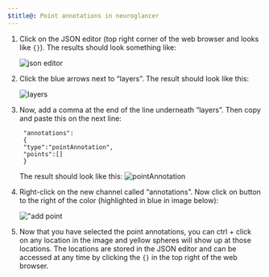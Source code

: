```yaml
---
$title@: Point annotations in neuroglancer
---
```


1. Click on the JSON editor (top right corner of the web browser and looks like `{}`). The results should look something like:

    ![json editor](/static/images/help/image1.png "json editor")

1. Click the blue arrows next to “layers”. The result should look like this:

    ![layers](/static/images/help/image2.png "layers")

1. Now, add a comma at the end of the line underneath “layers”. Then copy and paste this on the next line:

        "annotations":
        {
        "type":"pointAnnotation",
        "points":[]
        }

    The result should look like this:
    ![pointAnnotation](/static/images/help/image3.png "pointAnnotation")

1. Right-click on the new channel called “annotations”. Now click on button to the right of the color (highlighted in blue in image below):

    !["add point](/static/images/help/image4.png "add point")

1. Now that you have selected the point annotations, you can ctrl + click on any location in the image and yellow spheres will show up at those locations. The locations are stored in the JSON editor and can be accessed at any time by clicking the `{}` in the top right of the web browser.
